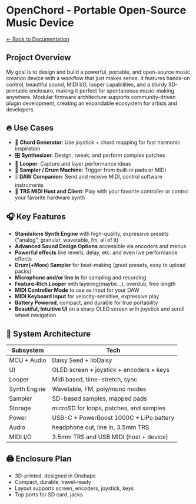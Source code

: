 # OpenChord - Portable Open-Source Music Device

[← Back to Documentation](../README.md)

## Project Overview

My goal is to design and build a powerful, portable, and open-source music creation device with a workflow that just makes sense. It features hands-on control, beautiful sound, MIDI I/O, looper capabilities, and a sturdy 3D-printable enclosure, making it perfect for spontaneous music-making anywhere. Modular firmware architecture supports community-driven plugin development, creating an expandable ecosystem for artists and developers.

## 🔥 Use Cases

* 🎹 **Chord Generator**: Use joystick + chord mapping for fast harmonic inspiration
* 🎛️ **Synthesizer**: Design, tweak, and perform complex patches
* 🔁 **Looper**: Capture and layer performance ideas
* 🥁 **Sampler / Drum Machine**: Trigger from built-in pads or MIDI
* 🎚️ **DAW Companion**: Send and receive MIDI, control software instruments
* 🎼 **TRS MIDI Host and Client**: Play with your favorite controller or control your favorite hardware synth

## 🎧 Key Features

* **Standalone Synth Engine** with high-quality, expressive presets ("analog", granular, wavetable, fm, all of it)
* **Advanced Sound Design Options** accessible via encoders and menus
* **Powerful effects** like reverb, delay, etc. and even live performance effects
* **Drum(+More) Sampler** for beat-making (great presets, easy to upload packs)
* **Microphone and/or line in** for sampling and recording
* **Feature-Rich Looper** with layering(maybe...), overdub, free length
* **MIDI Controller Mode** to use as input for your DAW
* **MIDI Keyboard Input** for velocity-sensitive, expressive play
* **Battery Powered**, compact, and durable for true portability
* **Beautiful, Intuitive UI** on a sharp OLED screen with joystick and scroll wheel navigation

## 🧩 System Architecture

| Subsystem | Tech |
|-----------|------|
| MCU + Audio | Daisy Seed + libDaisy |
| UI | OLED screen + joystick + encoders + keys |
| Looper | Midi based, time-stretch, sync |
| Synth Engine | Wavetable, FM, poly/mono modes |
| Sampler | SD-based samples, mapped pads |
| Storage | microSD for loops, patches, and samples |
| Power | USB-C + PowerBoost 1000C + LiPo battery |
| Audio | headphone out, line in, 3.5mm TRS |
| MIDI I/O | 3.5mm TRS and USB MIDI (host + device) |

## 🖨️ Enclosure Plan

* 3D-printed, designed in Onshape
* Compact, durable, travel-ready
* Layout supports screen, encoders, joystick, keys
* Top ports for SD card, jacks